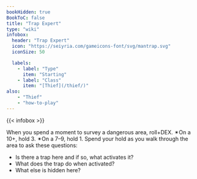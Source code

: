 ```yaml
---
bookHidden: true
BookToC: false
title: "Trap Expert"
type: "wiki"
infobox:
  header: "Trap Expert"
  icon: "https://seiyria.com/gameicons-font/svg/mantrap.svg"
  iconSize: 50

  labels:
    - label: "Type"
      item: "Starting"
    - label: "Class"
      item: "[Thief](/thief/)"
also:
    - "Thief"
    - "how-to-play"
---
```


{{< infobox >}}

When you spend a moment to survey a dangerous area, roll+DEX. ✴On a 10+, hold 3. ✴On a 7–9, hold 1. Spend your hold as you walk through the area to ask these questions:
* Is there a trap here and if so, what activates it?
* What does the trap do when activated?
* What else is hidden here?